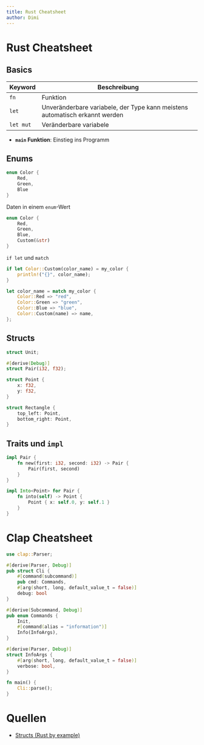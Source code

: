 ```yaml
---
title: Rust Cheatsheet
author: Dimi
---
```


# Rust Cheatsheet

## Basics

| Keyword   | Beschreibung                                                                |
| --------- | --------------------------------------------------------------------------- |
| `fn`      | Funktion                                                                    |
| `let`     | Unveränderbare variabele, der Type kann meistens automatisch erkannt werden |
| `let mut` | Veränderbare variabele                                                      |

- **`main` Funktion**: Einstieg ins Programm

## Enums

```rust
enum Color {
    Red,
    Green,
    Blue
}
```

Daten in einem `enum`-Wert

```rust
enum Color {
    Red,
    Green,
    Blue,
    Custom(&str)
}
```

`if let` und `match`

```rust
if let Color::Custom(color_name) = my_color {
    println!("{}", color_name);
}

let color_name = match my_color {
    Color::Red => "red",
    Color::Green => "green",
    Color::Blue => "blue",
    Color::Custom(name) => name,
};
```

## Structs

```rust
struct Unit;

#[derive(Debug)]
struct Pair(i32, f32);

struct Point {
    x: f32,
    y: f32,
}

struct Rectangle {
    top_left: Point,
    bottom_right: Point,
}
```

## Traits und `impl`

```rust
impl Pair {
    fn new(first: i32, second: i32) -> Pair {
        Pair(first, second)
    }
}

impl Into<Point> for Pair {
    fn into(self) -> Point {
        Point { x: self.0, y: self.1 }
    }
}
```

# Clap Cheatsheet

```rust
use clap::Parser;

#[derive(Parser, Debug)]
pub struct Cli {
    #[command(subcommand)]
    pub cmd: Commands,
    #[arg(short, long, default_value_t = false)]
    debug: bool
}

#[derive(Subcommand, Debug)]
pub enum Commands {
    Init,
    #[command(alias = "information")]
    Info(InfoArgs),
}

#[derive(Parser, Debug)]
struct InfoArgs {
    #[arg(short, long, default_value_t = false)]
    verbose: bool,
}

fn main() {
    Cli::parse();
}
```

# Quellen

- [Structs (Rust by example)](https://doc.rust-lang.org/rust-by-example/custom_types/structs.html)

